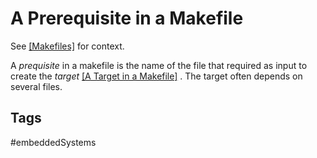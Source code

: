 # A Prerequisite in a Makefile

See [\[Makefiles\]](../202110182235) for context.

A *prequisite* in a makefile is the name of the file that required as input to create the *target* [\[A Target in a Makefile\]](../202110182306)
. The target often depends on several files.


## Tags
#embeddedSystems
